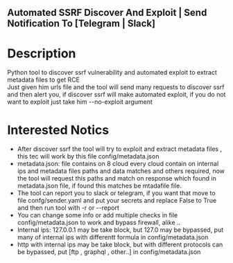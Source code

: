 ## Automated SSRF Discover And Exploit | Send Notification To [Telegram | Slack]

# Description
Python tool to discover ssrf vulnerability and automated exploit to extract metadata files to get RCE <br>
Just given him urls file and the tool will send many requests to discover ssrf and then alert you, if discover ssrf will make automated exploit, if you do not want to exploit just take him --no-exploit argument <br>

# Interested Notics
- After discover ssrf the tool will try to exploit and extract metadata files , this tec will work by this file config/metadata.json
- metadata.json: file contains on 8 cloud every cloud contain on internal ips and metadata files paths and data matches  and others required, now the tool will request this paths and match on response which found in metadata.json file, if found this matches be mtadafile file.
- The tool can report you to slack or telegram, if you want that move to file confg/sender.yaml and put your secrets and replace False to True and then run tool with -r or --report
- You can change some info or add multiple checks in file config/metadata.json to work and bypass firewall, alike ..
- Internal ips: 127.0.0.1 may be take block, but 127.0 may be bypassed, put many of internal ips with differentt formula in config/metadata.json
- http with internal ips may be take block, but with different protocols can be bypassed, put [ftp , graphql , other..] in config/metadata.json


























